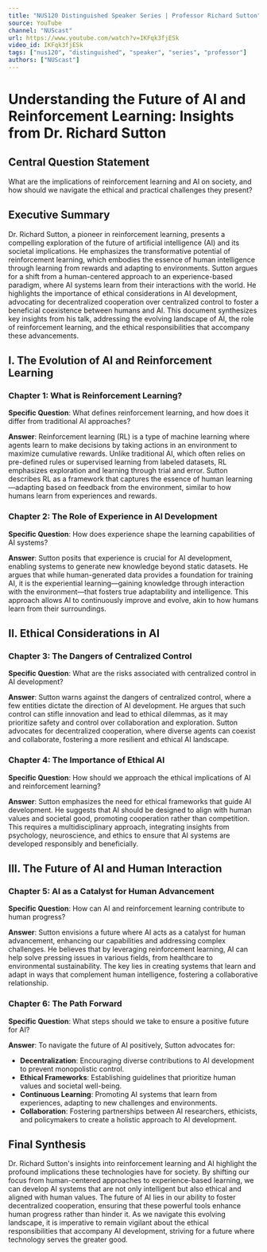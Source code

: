 ```yaml
---
title: "NUS120 Distinguished Speaker Series | Professor Richard Sutton"
source: YouTube
channel: "NUScast"
url: https://www.youtube.com/watch?v=IKFqk3fjESk
video_id: IKFqk3fjESk
tags: ["nus120", "distinguished", "speaker", "series", "professor"]
authors: ["NUScast"]
---
```

# Understanding the Future of AI and Reinforcement Learning: Insights from Dr. Richard Sutton

## Central Question Statement

What are the implications of reinforcement learning and AI on society, and how should we navigate the ethical and practical challenges they present?

## Executive Summary

Dr. Richard Sutton, a pioneer in reinforcement learning, presents a compelling exploration of the future of artificial intelligence (AI) and its societal implications. He emphasizes the transformative potential of reinforcement learning, which embodies the essence of human intelligence through learning from rewards and adapting to environments. Sutton argues for a shift from a human-centered approach to an experience-based paradigm, where AI systems learn from their interactions with the world. He highlights the importance of ethical considerations in AI development, advocating for decentralized cooperation over centralized control to foster a beneficial coexistence between humans and AI. This document synthesizes key insights from his talk, addressing the evolving landscape of AI, the role of reinforcement learning, and the ethical responsibilities that accompany these advancements.

## I. The Evolution of AI and Reinforcement Learning

### Chapter 1: What is Reinforcement Learning?

**Specific Question**: What defines reinforcement learning, and how does it differ from traditional AI approaches?

**Answer**: Reinforcement learning (RL) is a type of machine learning where agents learn to make decisions by taking actions in an environment to maximize cumulative rewards. Unlike traditional AI, which often relies on pre-defined rules or supervised learning from labeled datasets, RL emphasizes exploration and learning through trial and error. Sutton describes RL as a framework that captures the essence of human learning—adapting based on feedback from the environment, similar to how humans learn from experiences and rewards.

### Chapter 2: The Role of Experience in AI Development

**Specific Question**: How does experience shape the learning capabilities of AI systems?

**Answer**: Sutton posits that experience is crucial for AI development, enabling systems to generate new knowledge beyond static datasets. He argues that while human-generated data provides a foundation for training AI, it is the experiential learning—gaining knowledge through interaction with the environment—that fosters true adaptability and intelligence. This approach allows AI to continuously improve and evolve, akin to how humans learn from their surroundings.

## II. Ethical Considerations in AI

### Chapter 3: The Dangers of Centralized Control

**Specific Question**: What are the risks associated with centralized control in AI development?

**Answer**: Sutton warns against the dangers of centralized control, where a few entities dictate the direction of AI development. He argues that such control can stifle innovation and lead to ethical dilemmas, as it may prioritize safety and control over collaboration and exploration. Sutton advocates for decentralized cooperation, where diverse agents can coexist and collaborate, fostering a more resilient and ethical AI landscape.

### Chapter 4: The Importance of Ethical AI

**Specific Question**: How should we approach the ethical implications of AI and reinforcement learning?

**Answer**: Sutton emphasizes the need for ethical frameworks that guide AI development. He suggests that AI should be designed to align with human values and societal good, promoting cooperation rather than competition. This requires a multidisciplinary approach, integrating insights from psychology, neuroscience, and ethics to ensure that AI systems are developed responsibly and beneficially.

## III. The Future of AI and Human Interaction

### Chapter 5: AI as a Catalyst for Human Advancement

**Specific Question**: How can AI and reinforcement learning contribute to human progress?

**Answer**: Sutton envisions a future where AI acts as a catalyst for human advancement, enhancing our capabilities and addressing complex challenges. He believes that by leveraging reinforcement learning, AI can help solve pressing issues in various fields, from healthcare to environmental sustainability. The key lies in creating systems that learn and adapt in ways that complement human intelligence, fostering a collaborative relationship.

### Chapter 6: The Path Forward

**Specific Question**: What steps should we take to ensure a positive future for AI?

**Answer**: To navigate the future of AI positively, Sutton advocates for:

- **Decentralization**: Encouraging diverse contributions to AI development to prevent monopolistic control.
- **Ethical Frameworks**: Establishing guidelines that prioritize human values and societal well-being.
- **Continuous Learning**: Promoting AI systems that learn from experiences, adapting to new challenges and environments.
- **Collaboration**: Fostering partnerships between AI researchers, ethicists, and policymakers to create a holistic approach to AI development.

## Final Synthesis

Dr. Richard Sutton's insights into reinforcement learning and AI highlight the profound implications these technologies have for society. By shifting our focus from human-centered approaches to experience-based learning, we can develop AI systems that are not only intelligent but also ethical and aligned with human values. The future of AI lies in our ability to foster decentralized cooperation, ensuring that these powerful tools enhance human progress rather than hinder it. As we navigate this evolving landscape, it is imperative to remain vigilant about the ethical responsibilities that accompany AI development, striving for a future where technology serves the greater good.
